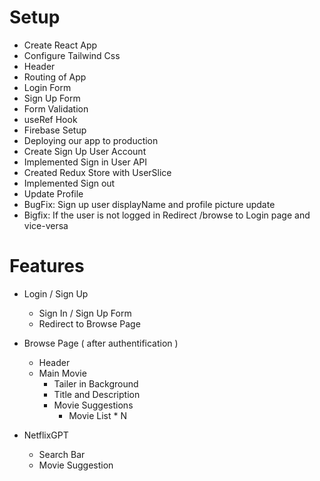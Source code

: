 # Setup

- Create React App
- Configure Tailwind Css
- Header
- Routing of App
- Login Form
- Sign Up Form
- Form Validation
- useRef Hook
- Firebase Setup
- Deploying our app to production
- Create Sign Up User Account
- Implemented Sign in User API
- Created Redux Store with UserSlice
- Implemented Sign out 
- Update Profile
- BugFix: Sign up user displayName and profile picture update
- Bigfix: If the user   is not logged in Redirect /browse to Login page and vice-versa

# Features

- Login / Sign Up
    - Sign In / Sign Up Form
    - Redirect to Browse Page
- Browse Page ( after authentification )
    - Header
    - Main Movie
        - Tailer in Background    
        - Title and Description
        - Movie Suggestions
            - Movie List * N

- NetflixGPT
    - Search Bar
    - Movie Suggestion
